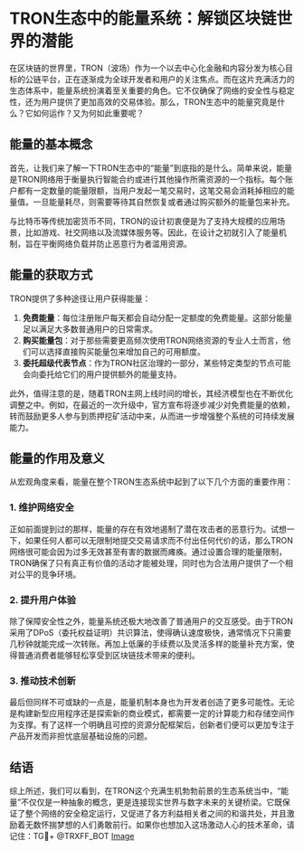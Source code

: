 # TRON生态中的能量系统：解锁区块链世界的潜能

在区块链的世界里，TRON（波场）作为一个以去中心化金融和内容分发为核心目标的公链平台，正在逐渐成为全球开发者和用户的关注焦点。而在这片充满活力的生态体系中，能量系统扮演着至关重要的角色。它不仅确保了网络的安全性与稳定性，还为用户提供了更加高效的交易体验。那么，TRON生态中的能量究竟是什么？它如何运作？又为何如此重要呢？

## 能量的基本概念

首先，让我们来了解一下TRON生态中的“能量”到底指的是什么。简单来说，能量是TRON网络用于衡量执行智能合约或进行其他操作所需资源的一个指标。每个账户都有一定数量的能量限额，当用户发起一笔交易时，这笔交易会消耗掉相应的能量值。一旦能量耗尽，则需要等待其自然恢复或者通过购买额外的能量包来补充。

与比特币等传统加密货币不同，TRON的设计初衷便是为了支持大规模的应用场景，比如游戏、社交网络以及流媒体服务等。因此，在设计之初就引入了能量机制，旨在平衡网络负载并防止恶意行为者滥用资源。

## 能量的获取方式

TRON提供了多种途径让用户获得能量：

1. **免费能量**：每位注册账户每天都会自动分配一定额度的免费能量。这部分能量足以满足大多数普通用户的日常需求。
2. **购买能量包**：对于那些需要更高频次使用TRON网络资源的专业人士而言，他们可以选择直接购买能量包来增加自己的可用额度。
3. **委托超级代表节点**：作为TRON社区治理的一部分，某些特定类型的节点可能会向委托给它们的用户提供额外的能量支持。

此外，值得注意的是，随着TRON主网上线时间的增长，其经济模型也在不断优化调整之中。例如，在最近的一次升级中，官方宣布将逐步减少对免费能量的依赖，转而鼓励更多人参与到质押挖矿活动中来，从而进一步增强整个系统的可持续发展能力。

## 能量的作用及意义

从宏观角度来看，能量在整个TRON生态系统中起到了以下几个方面的重要作用：

### 1. 维护网络安全

正如前面提到过的那样，能量的存在有效地遏制了潜在攻击者的恶意行为。试想一下，如果任何人都可以无限制地提交交易请求而不付出任何代价的话，那么TRON网络很可能会因为过多无效甚至有害的数据而瘫痪。通过设置合理的能量限制，TRON确保了只有真正有价值的活动才能被处理，同时也为合法用户提供了一个相对公平的竞争环境。

### 2. 提升用户体验

除了保障安全性之外，能量系统还极大地改善了普通用户的交互感受。由于TRON采用了DPoS（委托权益证明）共识算法，使得确认速度极快，通常情况下只需要几秒钟就能完成一次转账。再加上低廉的手续费以及灵活多样的能量补充方案，使得普通消费者能够轻松享受到区块链技术带来的便利。

### 3. 推动技术创新

最后但同样不可或缺的一点是，能量机制本身也为开发者创造了更多可能性。无论是构建新型应用程序还是探索新的商业模式，都需要一定的计算能力和存储空间作为支撑。有了这样一个明确且可控的资源分配框架后，创新者们便可以更加专注于产品开发而非担忧底层基础设施的问题。

## 结语

综上所述，我们可以看到，在TRON这个充满生机勃勃前景的生态系统当中，“能量”不仅仅是一种抽象的概念，更是连接现实世界与数字未来的关键桥梁。它既保证了整个网络的安全稳定运行，又促进了各方利益相关者之间的和谐共处，并且激励着无数怀揣梦想的人们勇敢前行。如果你也想加入这场激动人心的技术革命，请记住：TG💪+ @TRXFF_BOT [Image](https://sites.google.com/view/trxduihuan/)
